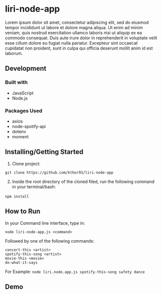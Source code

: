 # liri-node-app

Lorem ipsum dolor sit amet, consectetur adipiscing elit, sed do eiusmod tempor incididunt ut labore et dolore magna aliqua. Ut enim ad minim veniam, quis nostrud exercitation ullamco laboris nisi ut aliquip ex ea commodo consequat. Duis aute irure dolor in reprehenderit in voluptate velit esse cillum dolore eu fugiat nulla pariatur. Excepteur sint occaecat cupidatat non proident, sunt in culpa qui officia deserunt mollit anim id est laborum.
&nbsp;

 ## Development
 ### Built with
 * JavaScript
 * Node.js
 
 ### Packages Used
 * axios
 * node-spotify-api
 * dotenv
 * moment
 &nbsp;

## Installing/Getting Started
1. Clone project:

 `git clone https://github.com/kthor93/liri-node-app`
 
2. Inside the root directory of the cloned filed, run the following command in your terminal/bash:

 `npm install`
 &nbsp;
 
  ## How to Run
 In your Command line interface, type in:
 
 `node liri-node-app.js <command>`
 
 Followed by one of the following commands:
 
 `concert-this <artist>`\
 `spotify-this-song <artist>`\
 `movie-this <movie>`\
 `do-what-it-says`
 
 For Example:
 `node liri.node.app.js spotify-this-song safety dance`
 &nbsp;

## Demo
